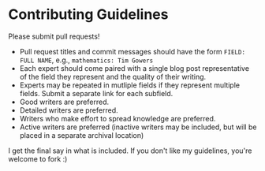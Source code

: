 # Contributing Guidelines

Please submit pull requests!

 - Pull request titles and commit messages should have the form `FIELD: FULL NAME`, e.g., `mathematics: Tim Gowers`
 - Each expert should come paired with a single blog post representative of the field they represent and the quality of their writing.
 - Experts may be repeated in mutliple fields if they represent multiple fields. Submit a separate link for each subfield.
 - Good writers are preferred.
 - Detailed writers are preferred.
 - Writers who make effort to spread knowledge are preferred.
 - Active writers are preferred (inactive writers may be included, but will be placed in a separate archival location)

I get the final say in what is included. If you don't like my guidelines, you're welcome to fork :)
